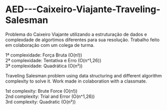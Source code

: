 # AED---Caixeiro-Viajante-Traveling-Salesman

Problema do Caixeiro Viajante utilizando a estruturação de dados e complexdade de algortimos diferentes para sua resolução. Trabalho feito em colaboração com um colega de turma.

1ª complexidade: Força Bruta (O(n!))
<br>2ª complexidade: Tentativa e Erro (O(n^1,26))</br>
3ª complexidade: Quadrática (O(n²))

Traveling Salesman problem using data structuring and different algorithm complexity to solve it. Work made in colaboration with a classmate.

1st complexity: Brute Force (O(n!))
<br>2nd complexity: Trial and Error (O(n^1,26))</br>
3rd complexity: Quadratic (O(n²))
